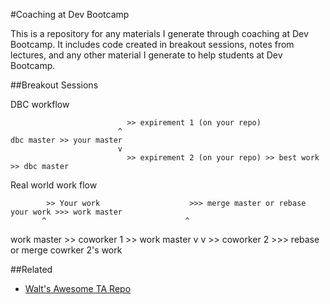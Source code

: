#Coaching at Dev Bootcamp

This is a repository for any materials I generate through coaching at Dev Bootcamp. It includes code created in breakout sessions, notes from lectures, and any other material I generate to help students at Dev Bootcamp.

##Breakout Sessions

DBC workflow


                              >> expirement 1 (on your repo)
                            ^
    dbc master >> your master
                            v
                              >> expirement 2 (on your repo) >> best work >> dbc master





Real world work flow

            >> Your work                    >>> merge master or rebase your work >>> work master
           ^                               ^
work master  >> coworker 1  >> work master
           v                               v
            >> coworker 2                   >>> rebase or merge cowrker 2's work



##Related
  * [Walt's Awesome TA Repo](https://github.com/zimmermanw84/DBC-TA)